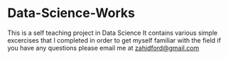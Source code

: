 # Data-Science-Works
This is a self teaching project in Data Science
It contains various simple excercises that I completed in order to get myself familiar with the field
if you have any questions please email me at zahidford@gmail.com

